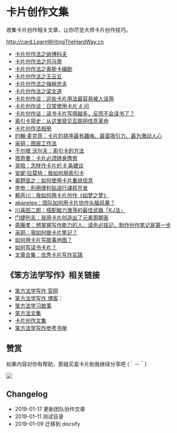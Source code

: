 # 卡片创作文集

收集卡片创作相关文章，让你尽览大师卡片创作技巧。 

http://card.LearnWritingTheHardWay.cn


   - [卡片创作法之纳博科夫](chapter01/note12.md)
   - [卡片创作法之司马贺](chapter01/note13.md)
   - [卡片创作法之奥斯卡编剧](chapter01/note14.md)
   - [卡片创作法之王云五](chapter01/note15.md)
   - [卡片创作法之梅棹忠夫 ](chapter01/note16.md)
   - [卡片创作法之梁文道](chapter01/note17.md)
   - [卡片创作谈：这些卡片用法最容易被人误用](chapter01/note18.md)
   - [卡片创作谈：日常使用卡片 4 问 ](chapter01/note19.md)
   - [卡片创作谈：读书卡片写得越多，反而不会读书了？ ](chapter01/note20.md)
   - [索引卡简史：从这里窥见互联网信息革命](chapter01/note21.md)
   - [卡片创作法相册](https://www.douban.com/photos/album/1657063257/)
   - [约翰·麦克菲：卡片的排序最有趣味、最富吸引力、最为激动人心](chapter01/note24.md)
   - [采铜：图层工作法](chapter01/note01.md)
   - [于尔根 沃尔夫：索引卡的方法](chapter01/note02.md)
   - [塔奇曼：卡片必须随身携带](chapter01/note03.md)
   - [吴晗：怎样作卡片的 8 条建议](chapter01/note04.md)
   - [安妮·拉莫特：我如何用索引卡](chapter01/note05.md)
   - [奥野宣之：如何使用卡片重组信息](chapter01/note06.md)
   - [李参：利用便利贴进行课程开发](chapter01/note07.md)
   - [赖声川：我如何用卡片创作《如梦之梦》](chapter01/note08.md)
   - [akanelee：团队如何用卡片协作头脑风暴？](chapter01/note22.md)
   - [川喜田二郎：搭配脑力激荡的最佳武器「KJ法」](chapter01/note23.md)
   - [门捷列夫：我用卡片创造出了元素周期表](chapter01/note25.md)
   - [斋藤孝：想掌握写作能力的人，请务必铭记，制作创作笔记是第一步](chapter01/note26.md)
   - [采铜：我如何做卡片笔记？](chapter01/note27.md)
   - [如何用卡片写故事地图？](chapter01/note09.md)
   - [如何写读书卡片？](chapter01/note10.md)
   - [文章合集：优秀卡片写作实践](chapter01/note11.md)



## 《笨方法学写作》相关链接


- [笨方法学写作 官网](http://www.LearnWritingTheHardWay.cn)
- [笨方法学写作 博客](http://www.cnfeat.com)：
- [笨方法学习故事](http://story.learnwritingthehardway.cn/)
- [笨方法文集](http://book.learnthingsthehardway.com/)
- [卡片创作文集](http://card.learnwritingthehardway.cn/)
- [笨方法学写作参考书单](https://www.douban.com/doulist/45064751/)


## 赞赏


如果内容对你有帮助，那就买盒卡片助我继续分享吧 (＾－＾)

![](https://s2.ax1x.com/2019/03/16/AZUnVU.png)

## Changelog


- 2019-01-17 更新团队协作文章
- 2019-01-11 测试目录
- 2019-01-09 迁移到 docsify
